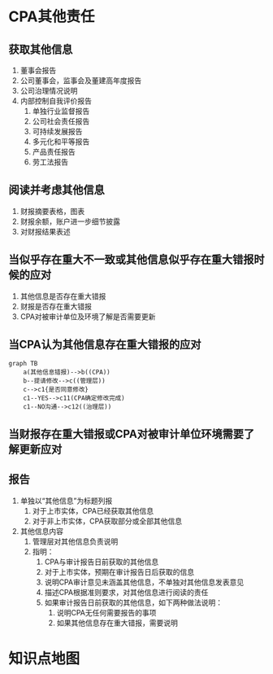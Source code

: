 # CPA其他责任

## 获取其他信息

1. 董事会报告
2. 公司董事会，监事会及董建高年度报告
3. 公司治理情况说明
4. 内部控制自我评价报告
   1. 单独行业监督报告
   2. 公司社会责任报告
   3. 可持续发展报告
   4. 多元化和平等报告
   5. 产品责任报告
   6. 劳工法报告

## 阅读并考虑其他信息

1. 财报摘要表格，图表
2. 财报余额，账户进一步细节披露
3. 对财报结果表述

## 当似乎存在重大不一致或其他信息似乎存在重大错报时候的应对

1. 其他信息是否存在重大错报
2. 财报是否存在重大错报
3. CPA对被审计单位及环境了解是否需要更新

## 当CPA认为其他信息存在重大错报的应对

```mermaid
graph TB
	a(其他信息错报)-->b((CPA))
	b--提请修改-->c((管理层))
	c-->c1{是否同意修改}
	c1--YES-->c11(CPA确定修改完成)
	c1--NO沟通-->c12((治理层))
```

## 当财报存在重大错报或CPA对被审计单位环境需要了解更新应对

## 报告

1. 单独以“其他信息”为标题列报
   1. 对于上市实体，CPA已经获取其他信息
   2. 对于非上市实体，CPA获取部分或全部其他信息
2. 其他信息内容
   1. 管理层对其他信息负责说明
   2. 指明：
      1. CPA与审计报告日前获取的其他信息
      2. 对于上市实体，预期在审计报告日后获取的信息
      3. 说明CPA审计意见未涵盖其他信息，不单独对其他信息发表意见
      4. 描述CPA根据准则要求，对其他信息进行阅读的责任
      5. 如果审计报告日前获取的其他信息，如下两种做法说明：
         1. 说明CPA无任何需要报告的事项
         2. 如果其他信息存在重大错报，需要说明

# 知识点地图

